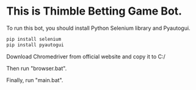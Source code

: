 # This is Thimble Betting Game Bot.

To run this bot, you should install Python Selenium library and Pyautogui.

```bash
pip install selenium
pip install pyautogui
```

Download Chromedriver from official website and copy it to C:/

Then run "browser.bat".

Finally, run "main.bat".
